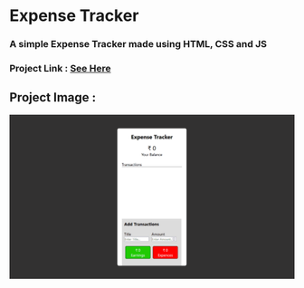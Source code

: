 # Expense Tracker

### A simple Expense Tracker made using HTML, CSS and JS

### Project Link : [See Here](https://alonepranav.github.io/Project-HTML-CSS-JS/expense-tracker)

## Project Image : 

<img src="./preview.png"/>
